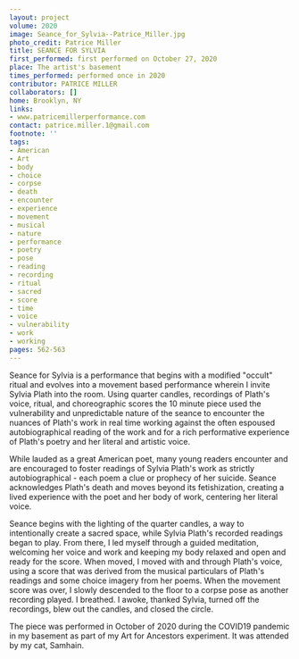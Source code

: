 ```yaml
---
layout: project
volume: 2020
image: Seance_for_Sylvia--Patrice_Miller.jpg
photo_credit: Patrice Miller
title: SEANCE FOR SYLVIA
first_performed: first performed on October 27, 2020
place: The artist's basement
times_performed: performed once in 2020
contributor: PATRICE MILLER
collaborators: []
home: Brooklyn, NY
links:
- www.patricemillerperformance.com
contact: patrice.miller.1@gmail.com
footnote: ''
tags:
- American
- Art
- body
- choice
- corpse
- death
- encounter
- experience
- movement
- musical
- nature
- performance
- poetry
- pose
- reading
- recording
- ritual
- sacred
- score
- time
- voice
- vulnerability
- work
- working
pages: 562-563
---
```



Seance for Sylvia is a performance that begins with a modified "occult" ritual and evolves into a movement based performance wherein I invite Sylvia Plath into the room. Using quarter candles, recordings of Plath's voice, ritual, and choreographic scores the 10 minute piece used the vulnerability and unpredictable nature of the seance to encounter the nuances of Plath's work in real time working against the often espoused autobiographical reading of the work and for a rich performative experience of Plath's poetry and her literal and artistic voice. 

While lauded as a great American poet, many young readers encounter and are encouraged to foster readings of Sylvia Plath's work as strictly autobiographical - each poem a clue or prophecy of her suicide. Seance acknowledges Plath's death and moves beyond its fetishization, creating a lived experience with the poet and her body of work, centering her literal voice. 

Seance begins with the lighting of the quarter candles, a way to intentionally create a sacred space, while Sylvia Plath's recorded readings began to play. From there, I led myself through a guided meditation, welcoming her voice and work and keeping my body relaxed and open and ready for the score. When moved, I moved with and through Plath's voice, using a score that was derived from the musical particulars of Plath's readings and some choice imagery from her poems. When the movement score was over, I slowly descended to the floor to a corpse pose as another recording played. I breathed. I awoke, thanked Sylvia, turned off the recordings, blew out the candles, and closed the circle. 

The piece was performed in October of 2020 during the COVID19 pandemic in my basement as part of my Art for Ancestors experiment. It was attended by my cat, Samhain.
